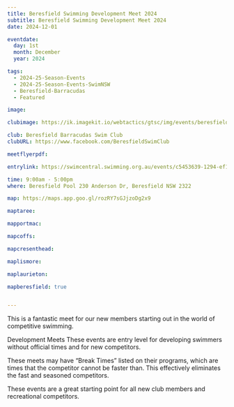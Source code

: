 ```yaml
---
title: Beresfield Swimming Development Meet 2024
subtitle: Beresfield Swimming Development Meet 2024
date: 2024-12-01

eventdate:
  day: 1st
  month: December
  year: 2024

tags:
  - 2024-25-Season-Events
  - 2024-25-Season-Events-SwimNSW
  - Beresfield-Barracudas
  - Featured

image: 

clubimage: https://ik.imagekit.io/webtactics/gtsc/img/events/beresfield-sc-600x400.jpg

club: Beresfield Barracudas Swim Club 
clubURL: https://www.facebook.com/BeresfieldSwimClub

meetflyerpdf: 

entrylink: https://swimcentral.swimming.org.au/events/c5453639-1294-ef11-8a68-000d3ad12ff7/detail

time: 9:00am - 5:00pm
where: Beresfield Pool 230 Anderson Dr, Beresfield NSW 2322

map: https://maps.app.goo.gl/rozRY7sGJjzoDg2x9

maptaree: 

mapportmac:

mapcoffs:

mapcresenthead:

maplismore: 

maplaurieton: 

mapberesfield: true


---
```

This is a fantastic meet for our new members starting out in the world of competitive swimming.

Development Meets
These events are entry level for developing swimmers without official times and for new competitors. 

These meets may have “Break Times” listed on their programs, which are times that the competitor cannot be faster than. This effectively eliminates the fast and seasoned competitors. 

These events are a great starting point for all new club members and recreational competitors.
